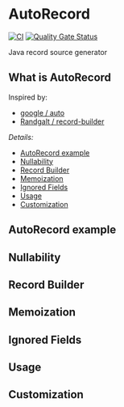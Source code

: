 # AutoRecord

[![CI](https://github.com/pawellabaj/auto-record/actions/workflows/ci.yml/badge.svg?branch=main)](https://github.com/pawellabaj/auto-record/actions/workflows/ci.yml) [![Quality Gate Status](https://sonarcloud.io/api/project_badges/measure?project=pawellabaj_auto-record&metric=alert_status)](https://sonarcloud.io/summary/new_code?id=pawellabaj_auto-record)

Java record source generator

## What is AutoRecord

Inspired by:
* [google / auto](https://github.com/google/auto)
* [Randgalt / record-builder](https://github.com/Randgalt/record-builder)

_Details:_
* [AutoRecord example](#autorecord-example)
* [Nullability](#nullability)
* [Record Builder](#record-builder)
* [Memoization](#memoization)
* [Ignored Fields](#ignored-fields)
* [Usage](#usage)
* [Customization](#customization)

## AutoRecord example
## Nullability
## Record Builder
## Memoization
## Ignored Fields
## Usage
## Customization
